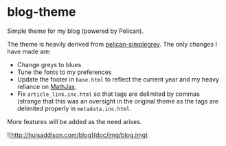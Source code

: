 # blog-theme
Simple theme for my blog (powered by Pelican).

The theme is heavily derived from
[pelican-simplegrey](https://github.com/fle/pelican-simplegrey).  The only
changes I have made are:
* Change greys to blues
* Tune the fonts to my preferences
* Update the footer in `base.html` to reflect the current year and my heavy
  reliance on [MathJax](https://www.mathjax.org/).
* Fix `article_link.inc.html` so that tags are delimited by commas (strange
  that this was an oversight in the original theme as the tags are delimited
  properly in `metadata.inc.html`.

More features will be added as the need arises.

![http://huisaddison.com/blog](doc/img/blog.img)
